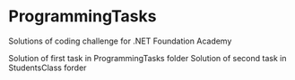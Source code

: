 # ProgrammingTasks
Solutions of coding challenge for .NET Foundation Academy 


Solution of first task in ProgrammingTasks folder 
Solution of second task in StudentsClass forder
